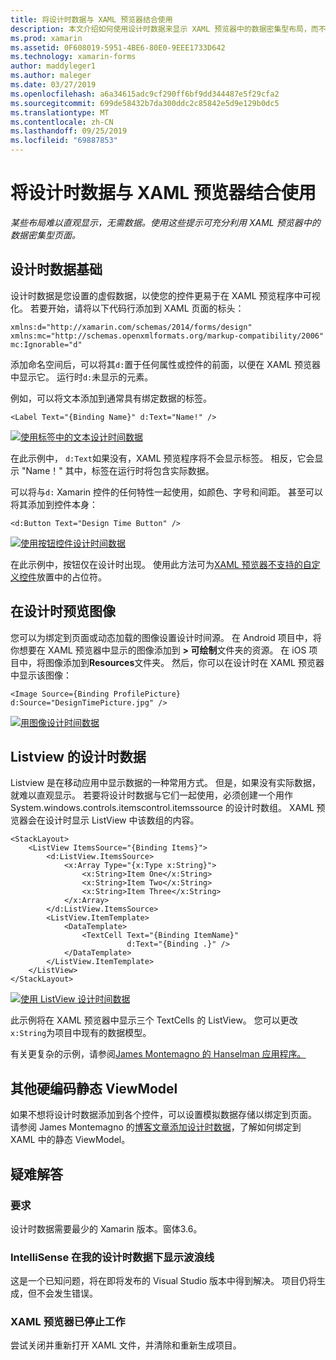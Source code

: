 ```yaml
---
title: 将设计时数据与 XAML 预览器结合使用
description: 本文介绍如何使用设计时数据来显示 XAML 预览器中的数据密集型布局，而不运行您的应用程序。
ms.prod: xamarin
ms.assetid: 0F608019-5951-4BE6-80E0-9EEE1733D642
ms.technology: xamarin-forms
author: maddyleger1
ms.author: maleger
ms.date: 03/27/2019
ms.openlocfilehash: a6a34615adc9cf290ff6bf9dd344487e5f29cfa2
ms.sourcegitcommit: 699de58432b7da300ddc2c85842e5d9e129b0dc5
ms.translationtype: MT
ms.contentlocale: zh-CN
ms.lasthandoff: 09/25/2019
ms.locfileid: "69887853"
---
```

# <a name="use-design-time-data-with-the-xaml-previewer"></a>将设计时数据与 XAML 预览器结合使用

_某些布局难以直观显示，无需数据。使用这些提示可充分利用 XAML 预览器中的数据密集型页面。_

## <a name="design-time-data-basics"></a>设计时数据基础

设计时数据是您设置的虚假数据，以使您的控件更易于在 XAML 预览程序中可视化。 若要开始，请将以下代码行添加到 XAML 页面的标头：

```xaml
xmlns:d="http://xamarin.com/schemas/2014/forms/design"
xmlns:mc="http://schemas.openxmlformats.org/markup-compatibility/2006"
mc:Ignorable="d"
```

添加命名空间后，可以将其`d:`置于任何属性或控件的前面，以便在 XAML 预览器中显示它。 运行时`d:`未显示的元素。

例如，可以将文本添加到通常具有绑定数据的标签。

```xaml
<Label Text="{Binding Name}" d:Text="Name!" />
```

[![使用标签中的文本设计时间数据](xaml-previewer-images/designtimedata-label-sm.png "使用文本标记设计时间数据")](xaml-previewer-images/designtimedata-label-lg.png#lightbox)

在此示例中， `d:Text`如果没有，XAML 预览程序将不会显示标签。 相反，它会显示 "Name！" 其中，标签在运行时将包含实际数据。

可以将与`d:` Xamarin 控件的任何特性一起使用，如颜色、字号和间距。 甚至可以将其添加到控件本身：

```xaml
<d:Button Text="Design Time Button" />
```

[![使用按钮控件设计时间数据](xaml-previewer-images/designtimedata-controls-sm.png "使用按钮控件设计时间数据")](xaml-previewer-images/designtimedata-controls-lg.png#lightbox)

在此示例中，按钮仅在设计时出现。 使用此方法可为[XAML 预览器不支持的自定义控件](render-custom-controls.md)放置中的占位符。

## <a name="preview-images-at-design-time"></a>在设计时预览图像

您可以为绑定到页面或动态加载的图像设置设计时间源。 在 Android 项目中，将你想要在 XAML 预览器中显示的图像添加到 **> 可绘制**文件夹的资源。 在 iOS 项目中，将图像添加到**Resources**文件夹。 然后，你可以在设计时在 XAML 预览器中显示该图像：

```xaml
<Image Source={Binding ProfilePicture} d:Source="DesignTimePicture.jpg" />
```

[![用图像设计时间数据](xaml-previewer-images/designtimedata-image-sm.png "用配置映像设计时间数据")](xaml-previewer-images/designtimedata-image-lg.png#lightbox)

## <a name="design-time-data-for-listviews"></a>Listview 的设计时数据

Listview 是在移动应用中显示数据的一种常用方式。 但是，如果没有实际数据，就难以直观显示。 若要将设计时数据与它们一起使用，必须创建一个用作 System.windows.controls.itemscontrol.itemssource 的设计时数组。 XAML 预览器会在设计时显示 ListView 中该数组的内容。

```xaml
<StackLayout>
    <ListView ItemsSource="{Binding Items}">
        <d:ListView.ItemsSource>
            <x:Array Type="{x:Type x:String}">
                <x:String>Item One</x:String>
                <x:String>Item Two</x:String>
                <x:String>Item Three</x:String>
            </x:Array>
        </d:ListView.ItemsSource>
        <ListView.ItemTemplate>
            <DataTemplate>
                <TextCell Text="{Binding ItemName}"
                          d:Text="{Binding .}" />
            </DataTemplate>
        </ListView.ItemTemplate>
    </ListView>
</StackLayout>
```

[![使用 ListView 设计时间数据](xaml-previewer-images/designtimedata-itemssource-sm.png "使用 ListView 设计时间数据")](xaml-previewer-images/designtimedata-itemssource-lg.png#lightbox)

此示例将在 XAML 预览器中显示三个 TextCells 的 ListView。 您可以更改`x:String`为项目中现有的数据模型。

有关更复杂的示例，请参阅[James Montemagno 的 Hanselman 应用程序。](https://github.com/jamesmontemagno/Hanselman.Forms/blob/vnext/src/Hanselman/Views/Podcasts/PodcastDetailsPage.xaml#L26-L47)

## <a name="alternative-hardcode-a-static-viewmodel"></a>其他硬编码静态 ViewModel

如果不想将设计时数据添加到各个控件，可以设置模拟数据存储以绑定到页面。 请参阅 James Montemagno 的[博客文章添加设计时数据](http://motzcod.es/post/143702671962/xamarinforms-xaml-previewer-design-time-data)，了解如何绑定到 XAML 中的静态 ViewModel。

## <a name="troubleshooting"></a>疑难解答

### <a name="requirements"></a>要求

设计时数据需要最少的 Xamarin 版本。窗体3.6。

### <a name="intellisense-shows-squiggly-lines-under-my-design-time-data"></a>IntelliSense 在我的设计时数据下显示波浪线

这是一个已知问题，将在即将发布的 Visual Studio 版本中得到解决。 项目仍将生成，但不会发生错误。

### <a name="the-xaml-previewer-stopped-working"></a>XAML 预览器已停止工作

尝试关闭并重新打开 XAML 文件，并清除和重新生成项目。
